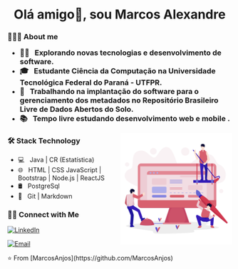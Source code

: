 <h1 align = " center " > Olá amigo👋, sou Marcos Alexandre </ h1 >
<h3 > 👨🏻‍💻 About me </ h3 >

- 🕵‍♂ &nbsp; Explorando novas tecnologias e desenvolvimento de software.
- 🎓 &nbsp; Estudante Ciência da Computação na Universidade Tecnológica Federal do Paraná - UTFPR.
-  💼 &nbsp; Trabalhando na implantação do software para o gerenciamento dos metadados no Repositório Brasileiro Livre de Dados Abertos do Solo.
- 📚 &nbsp; Tempo livre estudando  desenvolvimento web e mobile .

<img align = "right" src = "https://github.com/MarcosAnjos/MarcosAnjos/blob/master/img_pc_red.png?raw=true" width ="250" />
  
<h3> 🛠 Stack Technology </h3>

- 💻 &nbsp; Java | CR (Estatística) 
- 🌐 &nbsp; HTML | CSS JavaScript | Bootstrap | Node.js | ReactJS 
- 🛢 &nbsp; PostgreSql 
- 🔧 &nbsp; Git | Markdown


<h3> 🤝🏻 Connect with Me</h3>

<p>
<a href="https://www.linkedin.com/in/marcos-alex/"><img alt="LinkedIn" src="https://img.shields.io/badge/LinkedIn-Marcos-blue?style=flat-square&logo=linkedin"></a>

<a href="mailto:marcosanjos@alunos.utfpr.edu.br"><img alt="Email" src="https://img.shields.io/badge/Email-marcosanjos@alunos.utfpr.edu.br-red?style=flat-square&logo=gmail"></a>
</p>
⭐️ From [MarcosAnjos](https://github.com/MarcosAnjos)


<!--
**MarcosAnjos/MarcosAnjos** is a ✨ _special_ ✨ repository because its `README.md` (this file) appears on your GitHub profile.

Here are some ideas to get you started:

- 🔭 I’m currently working on ...
- 🌱 I’m currently learning ...
- 👯 I’m looking to collaborate on ...
- 🤔 I’m looking for help with ...
- 💬 Ask me about ...
- 📫 How to reach me: ...
- 😄 Pronouns: ...
- ⚡ Fun fact: ...
-->
